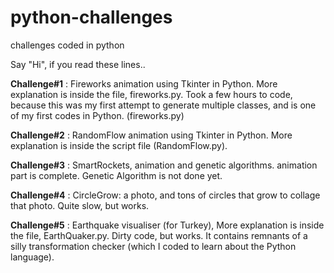# python-challenges
challenges coded in python

Say "Hi", if you read these lines..

**Challenge#1** : Fireworks animation using Tkinter in Python. More explanation is inside the file, fireworks.py. Took a few hours to code, because this was my first attempt to generate multiple classes, and is one of my first codes in Python. (fireworks.py)

**Challenge#2** : RandomFlow animation using Tkinter in Python. More explanation is inside the script file (RandomFlow.py). 

**Challenge#3** : SmartRockets, animation and genetic algorithms. animation part is complete. Genetic Algorithm is not done yet.

**Challenge#4** : CircleGrow: a photo, and tons of circles that grow to collage that photo. Quite slow, but works.

**Challenge#5** : Earthquake visualiser (for Turkey), More explanation is inside the file, EarthQuaker.py. Dirty code, but works. It contains remnants of a silly transformation checker (which I coded to learn about the Python language).
